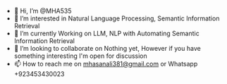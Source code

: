 - 👋 Hi, I’m @MHA535
- 👀 I’m interested in Natural Language Processing, Semantic Information Retrieval 
- 🌱 I’m currently Working on LLM, NLP with Automating Semantic Information Retrieval
- 💞️ I’m looking to collaborate on Nothing yet, However if you have something interesting I'm open for discussion
- 📫 How to reach me on mhasanali381@gmail.com or Whatsapp +923453430023

<!---
MHA535/MHA535 is a ✨ special ✨ repository because its `README.md` (this file) appears on your GitHub profile.
You can click the Preview link to take a look at your changes.
--->
